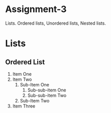# Assignment-3
Lists. Ordered lists, Unordered lists, Nested lists.
<!-- Assignment 3(Part 1) -->
<!DOCTYPE HTML>
<html>
<head>
<title>Assignment 3.1</title>
</head>
<body>
<h1>Lists</h1>
<h2>Ordered List</h2>
<ol>
<li>Item One</li>
<li>Item Two
<ol>
<li>Sub-Item One
<ol>
<li>Sub-sub-item One</li>
<li>Sub-sub-item Two</li>
</li>
</ol>
<li>Sub-Item Two</li>
</li>
</ol>
<li>Item Three</li>
</ol>
</body>
</html>
